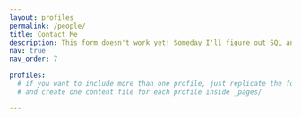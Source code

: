 ```yaml
---
layout: profiles
permalink: /people/
title: Contact Me
description: This form doesn't work yet! Someday I'll figure out SQL and turn the tables. Integer eu ante ornare amet commetus vestibulum blandit integer in curae ac faucibus integer non. Adipiscing cubilia elementum integer. Integer eu ante ornare amet commetus.
nav: true
nav_order: 7

profiles:
  # if you want to include more than one profile, just replicate the following block
  # and create one content file for each profile inside _pages/

---
```

